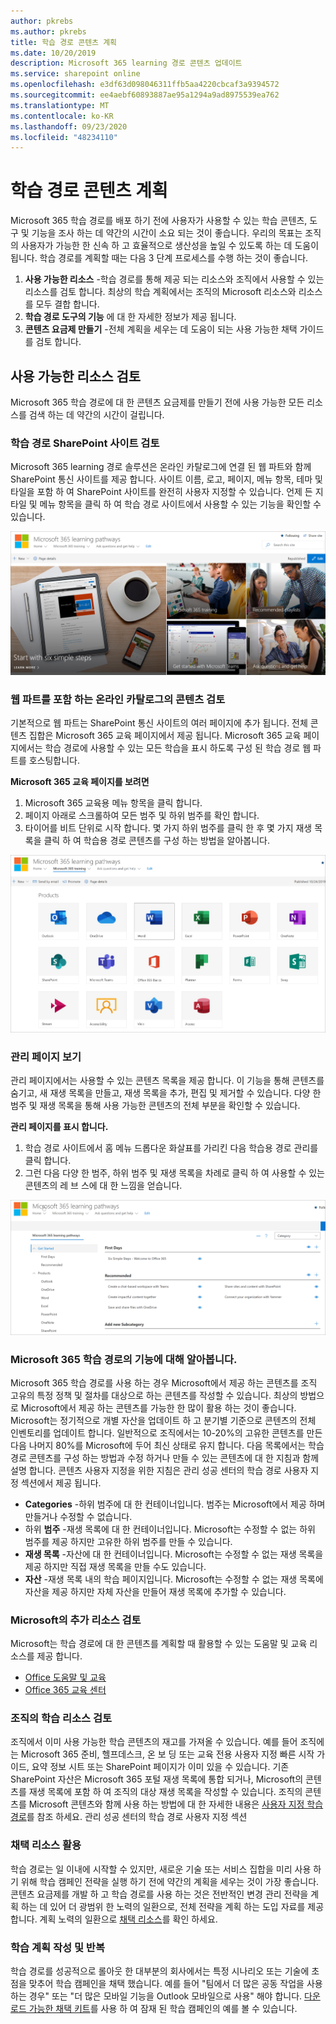 ```yaml
---
author: pkrebs
ms.author: pkrebs
title: 학습 경로 콘텐츠 계획
ms.date: 10/20/2019
description: Microsoft 365 learning 경로 콘텐츠 업데이트
ms.service: sharepoint online
ms.openlocfilehash: e3df63d098046311ffb5aa4220cbcaf3a9394572
ms.sourcegitcommit: ee4aebf60893887ae95a1294a9ad8975539ea762
ms.translationtype: MT
ms.contentlocale: ko-KR
ms.lasthandoff: 09/23/2020
ms.locfileid: "48234110"
---
```

# <a name="plan-your-learning-pathways-content"></a>학습 경로 콘텐츠 계획
Microsoft 365 학습 경로를 배포 하기 전에 사용자가 사용할 수 있는 학습 콘텐츠, 도구 및 기능을 조사 하는 데 약간의 시간이 소요 되는 것이 좋습니다. 우리의 목표는 조직의 사용자가 가능한 한 신속 하 고 효율적으로 생산성을 높일 수 있도록 하는 데 도움이 됩니다. 학습 경로를 계획할 때는 다음 3 단계 프로세스를 수행 하는 것이 좋습니다.

1. **사용 가능한 리소스** -학습 경로를 통해 제공 되는 리소스와 조직에서 사용할 수 있는 리소스를 검토 합니다. 최상의 학습 계획에서는 조직의 Microsoft 리소스와 리소스를 모두 결합 합니다.
2. **학습 경로 도구의 기능** 에 대 한 자세한 정보가 제공 됩니다. 
3. **콘텐츠 요금제 만들기** -전체 계획을 세우는 데 도움이 되는 사용 가능한 채택 가이드를 검토 합니다.

## <a name="review-the-available-resources"></a>사용 가능한 리소스 검토
Microsoft 365 학습 경로에 대 한 콘텐츠 요금제를 만들기 전에 사용 가능한 모든 리소스를 검색 하는 데 약간의 시간이 걸립니다.  

### <a name="review-the-learning-pathways-sharepoint-site"></a>학습 경로 SharePoint 사이트 검토
Microsoft 365 learning 경로 솔루션은 온라인 카탈로그에 연결 된 웹 파트와 함께 SharePoint 통신 사이트를 제공 합니다. 사이트 이름, 로고, 페이지, 메뉴 항목, 테마 및 타일을 포함 하 여 SharePoint 사이트를 완전히 사용자 지정할 수 있습니다. 언제 든 지 타일 및 메뉴 항목을 클릭 하 여 학습 경로 사이트에서 사용할 수 있는 기능을 확인할 수 있습니다.

![cg-introducing.png](media/cg-introducing.png)

### <a name="review-the-content-from-the-online-catalog-with-the-web-part"></a>웹 파트를 포함 하는 온라인 카탈로그의 콘텐츠 검토
기본적으로 웹 파트는 SharePoint 통신 사이트의 여러 페이지에 추가 됩니다. 전체 콘텐츠 집합은 Microsoft 365 교육 페이지에서 제공 됩니다. Microsoft 365 교육 페이지에서는 학습 경로에 사용할 수 있는 모든 학습을 표시 하도록 구성 된 학습 경로 웹 파트를 호스팅합니다. 

**Microsoft 365 교육 페이지를 보려면**
1. Microsoft 365 교육용 메뉴 항목을 클릭 합니다. 
1. 페이지 아래로 스크롤하여 모든 범주 및 하위 범주를 확인 합니다.
2. 타이어를 비트 단위로 시작 합니다. 몇 가지 하위 범주를 클릭 한 후 몇 가지 재생 목록을 클릭 하 여 학습용 경로 콘텐츠를 구성 하는 방법을 알아봅니다. 

![cg-adminsuccesscenterplan_01.png](media/cg-adminsuccesscenterplan_01.png)

### <a name="view-the-administration-page"></a>관리 페이지 보기
관리 페이지에서는 사용할 수 있는 콘텐츠 목록을 제공 합니다. 이 기능을 통해 콘텐츠를 숨기고, 새 재생 목록을 만들고, 재생 목록을 추가, 편집 및 제거할 수 있습니다. 다양 한 범주 및 재생 목록을 통해 사용 가능한 콘텐츠의 전체 부분을 확인할 수 있습니다. 

**관리 페이지를 표시 합니다.**
1. 학습 경로 사이트에서 홈 메뉴 드롭다운 화살표를 가리킨 다음 학습용 경로 관리를 클릭 합니다.  
2. 그런 다음 다양 한 범주, 하위 범주 및 재생 목록을 차례로 클릭 하 여 사용할 수 있는 콘텐츠의 레 브 스에 대 한 느낌을 얻습니다. 

![cg-adminsuccesscenterplan_02.png](media/cg-adminsuccesscenterplan_02.png)

### <a name="get-to-know-the-capabilities-of-microsoft-365-learning-pathways"></a>Microsoft 365 학습 경로의 기능에 대해 알아봅니다.
Microsoft 365 학습 경로를 사용 하는 경우 Microsoft에서 제공 하는 콘텐츠를 조직 고유의 특정 정책 및 절차를 대상으로 하는 콘텐츠를 작성할 수 있습니다. 최상의 방법으로 Microsoft에서 제공 하는 콘텐츠를 가능한 한 많이 활용 하는 것이 좋습니다. Microsoft는 정기적으로 개별 자산을 업데이트 하 고 분기별 기준으로 콘텐츠의 전체 인벤토리를 업데이트 합니다. 일반적으로 조직에서는 10-20%의 고유한 콘텐츠를 만든 다음 나머지 80%를 Microsoft에 두어 최신 상태로 유지 합니다. 다음 목록에서는 학습 경로 콘텐츠를 구성 하는 방법과 수정 하거나 만들 수 있는 콘텐츠에 대 한 지침과 함께 설명 합니다. 콘텐츠 사용자 지정을 위한 지침은 관리 성공 센터의 학습 경로 사용자 지정 섹션에서 제공 됩니다.

- **Categories** -하위 범주에 대 한 컨테이너입니다. 범주는 Microsoft에서 제공 하며 만들거나 수정할 수 없습니다.
- 하위 **범주** -재생 목록에 대 한 컨테이너입니다. Microsoft는 수정할 수 없는 하위 범주를 제공 하지만 고유한 하위 범주를 만들 수 있습니다. 
- **재생 목록** -자산에 대 한 컨테이너입니다. Microsoft는 수정할 수 없는 재생 목록을 제공 하지만 직접 재생 목록을 만들 수도 있습니다.  
- **자산** -재생 목록 내의 학습 페이지입니다. Microsoft는 수정할 수 없는 재생 목록에 자산을 제공 하지만 자체 자산을 만들어 재생 목록에 추가할 수 있습니다.

### <a name="review-additional-resources-from-microsoft"></a>Microsoft의 추가 리소스 검토
Microsoft는 학습 경로에 대 한 콘텐츠를 계획할 때 활용할 수 있는 도움말 및 교육 리소스를 제공 합니다.  

-  [Office 도움말 및 교육](https://support.office.com)
-  [Office 365 교육 센터](https://support.office.com/office-training-center)

### <a name="review-the-learning-resources-in-your-organization"></a>조직의 학습 리소스 검토
조직에서 이미 사용 가능한 학습 콘텐츠의 재고를 가져올 수 있습니다.
예를 들어 조직에는 Microsoft 365 준비, 헬프데스크, 온 보 딩 또는 교육 전용 사용자 지정 빠른 시작 가이드, 요약 정보 시트 또는 SharePoint 페이지가 이미 있을 수 있습니다. 기존 SharePoint 자산은 Microsoft 365 포털 재생 목록에 통합 되거나, Microsoft의 콘텐츠를 재생 목록에 포함 하 여 조직의 대상 재생 목록을 작성할 수 있습니다. 조직의 콘텐츠를 Microsoft 콘텐츠와 함께 사용 하는 방법에 대 한 자세한 내용은 [사용자 지정 학습 경로](custom_overview.md)를 참조 하세요. 관리 성공 센터의 학습 경로 사용자 지정 섹션

### <a name="leverage-the-adoption-resources"></a>채택 리소스 활용
학습 경로는 일 이내에 시작할 수 있지만, 새로운 기술 또는 서비스 집합을 미리 사용 하기 위해 학습 캠페인 전략을 실행 하기 전에 약간의 계획을 세우는 것이 가장 좋습니다. 콘텐츠 요금제를 개발 하 고 학습 경로를 사용 하는 것은 전반적인 변경 관리 전략을 계획 하는 데 있어 더 광범위 한 노력의 일환으로, 전체 전략을 계획 하는 도입 자료를 제공 합니다. 계획 노력의 일환으로 [채택 리소스](https://resources.techcommunity.microsoft.com/adoption/)를 확인 하세요.

### <a name="build-a-learning-plan-and-iterate"></a>학습 계획 작성 및 반복 
학습 경로를 성공적으로 롤아웃 한 대부분의 회사에서는 특정 시나리오 또는 기술에 초점을 맞추어 학습 캠페인을 채택 했습니다. 예를 들어 "팀에서 더 많은 공동 작업을 사용 하는 경우" 또는 "더 많은 모바일 기능을 Outlook 모바일으로 사용" 해야 합니다. [다운로드 가능한 채택 키트](https://teamworktools.azurewebsites.net/m365lp/m365lpadoptionkit.zip)를 사용 하 여 잠재 된 학습 캠페인의 예를 볼 수 있습니다.


 
